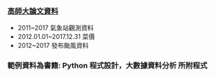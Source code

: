 ### [高師大論文資料](https://drive.google.com/file/d/14iT9UiWNZJcWD73wFn9aRUGqjW2hYvB7/view)
* 2011~2017 氣象站觀測資料
* 2012.01.01~2017.12.31 菜價
* 2012~2017 發布颱風資料
### 範例資料為書籍: Python 程式設計，大數據資料分析 所附程式
